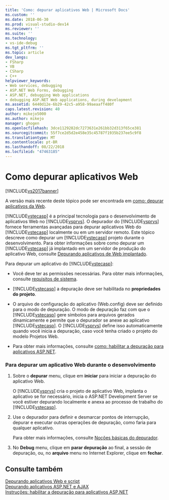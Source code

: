 ```yaml
---
title: 'Como: depurar aplicativos Web | Microsoft Docs'
ms.custom: ''
ms.date: 2018-06-30
ms.prod: visual-studio-dev14
ms.reviewer: ''
ms.suite: ''
ms.technology:
- vs-ide-debug
ms.tgt_pltfrm: ''
ms.topic: article
dev_langs:
- FSharp
- VB
- CSharp
- C++
helpviewer_keywords:
- Web services, debugging
- ASP.NET Web Forms, debugging
- ASP.NET, debugging Web applications
- debugging ASP.NET Web applications, during development
ms.assetid: 6440d12e-6b29-42c5-a958-99aeaaff480f
caps.latest.revision: 40
author: mikejo5000
ms.author: mikejo
manager: ghogen
ms.openlocfilehash: 3dce1129282dc7273631e261bb32d313f65ce381
ms.sourcegitcommit: 55f7ce2d5d2e458e35c45787f1935b237ee5c9f8
ms.translationtype: MT
ms.contentlocale: pt-BR
ms.lasthandoff: 08/22/2018
ms.locfileid: "47463185"
---
```

# <a name="how-to-debug-web-applications"></a>Como depurar aplicativos Web
[!INCLUDE[vs2017banner](../includes/vs2017banner.md)]

A versão mais recente deste tópico pode ser encontrada em [como: depurar aplicativos da Web](https://docs.microsoft.com/visualstudio/debugger/how-to-debug-web-applications).  
  
[!INCLUDE[vstecasp](../includes/vstecasp-md.md)] é a principal tecnologia para o desenvolvimento de aplicativos Web no [!INCLUDE[vsprvs](../includes/vsprvs-md.md)]. O depurador do [!INCLUDE[vsprvs](../includes/vsprvs-md.md)] fornece ferramentas avançadas para depurar aplicativos Web do [!INCLUDE[vstecasp](../includes/vstecasp-md.md)] localmente ou em um servidor remoto. Este tópico descreve como depurar um [!INCLUDE[vstecasp](../includes/vstecasp-md.md)] projeto durante o desenvolvimento. Para obter informações sobre como depurar um [!INCLUDE[vstecasp](../includes/vstecasp-md.md)] já implantado em um servidor de produção do aplicativo Web, consulte [Depurando aplicativos de Web implantado](../debugger/debugging-deployed-web-applications.md).  
  
 Para depurar um aplicativo do [!INCLUDE[vstecasp](../includes/vstecasp-md.md)]:  
  
-   Você deve ter as permissões necessárias. Para obter mais informações, consulte [requisitos de sistema](../debugger/aspnet-debugging-system-requirements.md).  
  
-   [!INCLUDE[vstecasp](../includes/vstecasp-md.md)] a depuração deve ser habilitada no **propriedades do projeto**.  
  
-   O arquivo de configuração do aplicativo (Web.config) deve ser definido para o modo de depuração. O modo de depuração faz com que o [!INCLUDE[vstecasp](../includes/vstecasp-md.md)] gere símbolos para arquivos gerados dinamicamente e permite que o depurador se anexe ao aplicativo [!INCLUDE[vstecasp](../includes/vstecasp-md.md)]. O [!INCLUDE[vsprvs](../includes/vsprvs-md.md)] define isso automaticamente quando você inicia a depuração, caso você tenha criado o projeto do modelo Projetos Web.  
  
-   Para obter mais informações, consulte [como: habilitar a depuração para aplicativos ASP.NET](../debugger/how-to-enable-debugging-for-aspnet-applications.md).  
  
### <a name="to-debug-a-web-application-during-development"></a>Para depurar um aplicativo Web durante o desenvolvimento  
  
1.  Sobre o **depurar** menu, clique em **iniciar** para iniciar a depuração do aplicativo Web.  
  
     O [!INCLUDE[vsprvs](../includes/vsprvs-md.md)] cria o projeto de aplicativo Web, implanta o aplicativo se for necessário, inicia o ASP.NET Development Server se você estiver depurando localmente e anexa ao processo de trabalho do [!INCLUDE[vstecasp](../includes/vstecasp-md.md)].  
  
2.  Use o depurador para definir e desmarcar pontos de interrupção, depurar e executar outras operações de depuração, como faria para qualquer aplicativo.  
  
     Para obter mais informações, consulte [Noções básicas do depurador](../debugger/debugger-basics.md).  
  
3.  No **Debug** menu, clique em **parar depuração** ao final, a sessão de depuração, ou, no **arquivo** menu no Internet Explorer, clique em **fechar**.  
  
## <a name="see-also"></a>Consulte também  
 [Depurando aplicativos Web e script](../debugger/debugging-web-applications-and-script.md)   
 [Depurando aplicativos ASP.NET e AJAX](../debugger/debugging-aspnet-and-ajax-applications.md)   
 [Instruções: habilitar a depuração para aplicativos ASP.NET](../debugger/how-to-enable-debugging-for-aspnet-applications.md)



